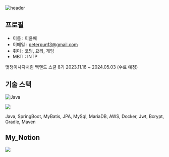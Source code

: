 ![header](https://capsule-render.vercel.app/api?type=rect&height=200&text=BDCOOT&fontAlign=70&stroke=00FF00&strokeWidth=3)


## 프로필

- 이름 : 이윤배
- 이메일 : peterpun13@gmail.com
- 취미 : 코딩, 요리, 게임
- MBTI : INTP

멋쟁이사자처럼 백엔드 스쿨 8기 
2023.11.16 ~ 2024.05.03 (수료 예정)

## 기술 스택
![Java](https://img.shields.io/badge/Java-007396.svg?&style=for-the-badge&logo=Java&logoColor=white)

<img src="https://img.shields.io/badge/SpringBoot-#6DB33F?style=for-the-badge&logo=Spirng Boot&logoColor=white">

Java, SpringBoot, MyBatis, JPA, MySql, MariaDB, AWS, Docker, Jwt, Bcrypt,  Gradle, Maven

## My_Notion


<a href="https://material-laborer-bf1.notion.site/589f90db0f5c4904a2739fb4d44ab702?pvs=4" target="_blank"><img src="https://img.shields.io/badge/Notion-000000?style=for-the-badge&logo=notion&logoColor=FFFFFF"/></a>



<!--
**BDCOOT/BDCOOT** is a ✨ _special_ ✨ repository because its `README.md` (this file) appears on your GitHub profile.

Here are some ideas to get you started:

- 🔭 I’m currently working on ...
- 🌱 I’m currently learning ...
- 👯 I’m looking to collaborate on ...
- 🤔 I’m looking for help with ...
- 💬 Ask me about ...
- 📫 How to reach me: ...
- 😄 Pronouns: ...
- ⚡ Fun fact: ...
-->
